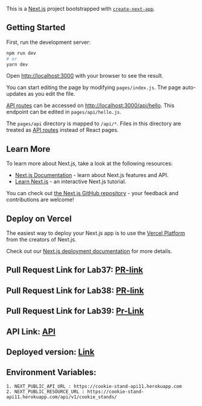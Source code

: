 This is a [Next.js](https://nextjs.org/) project bootstrapped with [`create-next-app`](https://github.com/vercel/next.js/tree/canary/packages/create-next-app).

## Getting Started

First, run the development server:

```bash
npm run dev
# or
yarn dev
```

Open [http://localhost:3000](http://localhost:3000) with your browser to see the result.

You can start editing the page by modifying `pages/index.js`. The page auto-updates as you edit the file.

[API routes](https://nextjs.org/docs/api-routes/introduction) can be accessed on [http://localhost:3000/api/hello](http://localhost:3000/api/hello). This endpoint can be edited in `pages/api/hello.js`.

The `pages/api` directory is mapped to `/api/*`. Files in this directory are treated as [API routes](https://nextjs.org/docs/api-routes/introduction) instead of React pages.

## Learn More

To learn more about Next.js, take a look at the following resources:

- [Next.js Documentation](https://nextjs.org/docs) - learn about Next.js features and API.
- [Learn Next.js](https://nextjs.org/learn) - an interactive Next.js tutorial.

You can check out [the Next.js GitHub repository](https://github.com/vercel/next.js/) - your feedback and contributions are welcome!

## Deploy on Vercel

The easiest way to deploy your Next.js app is to use the [Vercel Platform](https://vercel.com/new?utm_medium=default-template&filter=next.js&utm_source=create-next-app&utm_campaign=create-next-app-readme) from the creators of Next.js.

Check out our [Next.js deployment documentation](https://nextjs.org/docs/deployment) for more details.

## Pull Request Link for Lab37: [PR-link](https://github.com/Tasneemalabsi/cookie-stand-admin/pull/1)

## Pull Request Link for Lab38: [PR-link](https://github.com/Tasneemalabsi/cookie-stand-admin/pull/2)

## Pull Request Link for Lab39: [Pr-Link](https://github.com/Tasneemalabsi/cookie-stand-admin/pull/3)

## API Link: [API](https://cookie-stand-api11.herokuapp.com)

## Deployed version: [Link](https://cookie-stand-admin-seven-fawn.vercel.app/)

## Environment Variables: 
    1. NEXT_PUBLIC_API_URL : https://cookie-stand-api11.herokuapp.com
    2. NEXT_PUBLIC_RESOURCE_URL : https://cookie-stand-api11.herokuapp.com/api/v1/cookie_stands/


